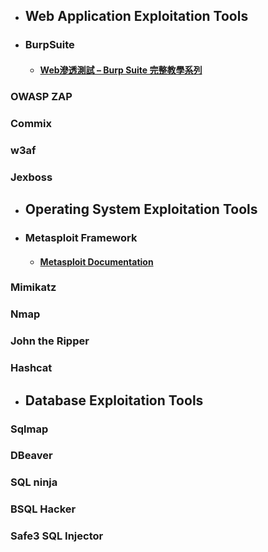 * ## Web Application Exploitation Tools
* ### BurpSuite
    * #### [Web滲透測試 – Burp Suite 完整教學系列](https://hackercat.org/burp-suite-tutorial/web-pentesting-burp-suite-total-tutorial)
### OWASP ZAP
### Commix
### w3af
### Jexboss
* ## Operating System Exploitation Tools
* ### Metasploit Framework
    * #### [Metasploit Documentation](https://docs.metasploit.com/)
### Mimikatz
### Nmap
### John the Ripper
### Hashcat
* ## Database Exploitation Tools
### Sqlmap
### DBeaver
### SQL ninja
### BSQL Hacker
### Safe3 SQL Injector
